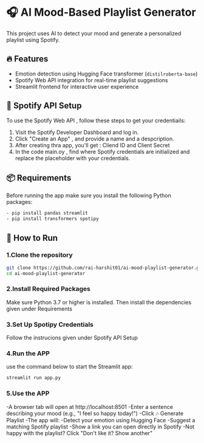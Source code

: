 # 🎧 AI Mood-Based Playlist Generator
This project uses AI to detect your mood and generate a personalized playlist using Spotify.

## 🔥 Features
- Emotion detection using Hugging Face transformer (`distilroberta-base`)
- Spotify Web API integration for real-time playlist suggestions
- Streamlit frontend for interactive user experience
## 🔑 Spotify API Setup 
To use the Spotify Web API , follow these steps to get your credentiails:
  1. Visit the Spotify Developer Dashboard and log in.
  2. Click "Create an App" , and provide a name and a despcription.
  3. After creating thra app, you'll get :
     Cliend ID and Client Secret
  4. In the code main.oy , find where Spotify credentials are initialized and replace the placeholder with your credentials.

## 📦 Requirements
  Before running the app make sure you install the following Python packages:
  ```bash
  - pip install pandas streamlit
  - pip install transformers spotipy
```
## 🚀 How to Run

### 1.Clone the repository
```bash
git clone https://github.com/rai-harshit01/ai-mood-playlist-generator.git
cd ai-mood-playlist-generator
```
### 2.Install Required Packages
Make sure Python 3.7 or higher is installed. Then install the dependencies given under Requirements

### 3.Set Up Spotipy Credentials 
Follow the instrucions given under Spotify API Setup

### 4.Run the APP
use the command below to start the Streamlit app:
```bash
streamlit run app.py
```
### 5.Use the APP
-A browser tab will open at http://localhost:8501
-Enter a sentence describing your mood (e.g., "I feel so happy today!")
-Click 🎶 Generate Playlist
-The app will:
  -Detect your emotion using Hugging Face
  -Suggest a matching Spotify playlist
  -Show a link you can open directly in Spotify
  -Not happy with the playlist? Click "Don't like it? Show another"





